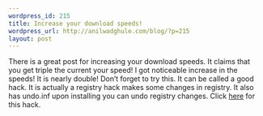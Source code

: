 ```yaml
--- 
wordpress_id: 215
title: Increase your download speeds!
wordpress_url: http://anilwadghule.com/blog/?p=215
layout: post
---
```

There is a great post for increasing your download speeds. It claims that you get triple the current your speed! I got noticeable increase in the speeds! It is nearly double! Don’t forget to try this. It can be called a good hack. It is actually a registry hack makes some changes in registry. It also has undo.inf upon installing you can undo registry changes. Click <a href="http://www.four-closure.com/archive/triple-your-download-speeds.html">here</a> for this hack.
